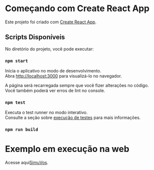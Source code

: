 # Começando com Create React App

Este projeto foi criado com [Create React App](https://github.com/facebook/create-react-app).

## Scripts Disponíveis

No diretório do projeto, você pode executar:

### `npm start`

Inicia o aplicativo no modo de desenvolvimento.  
Abra [http://localhost:3000](http://localhost:3000) para visualizá-lo no navegador.

A página será recarregada sempre que você fizer alterações no código.  
Você também poderá ver erros de lint no console.

### `npm test`

Executa o test runner no modo interativo.  
Consulte a seção sobre [execução de testes](https://facebook.github.io/create-react-app/docs/running-tests) para mais informações.

### `npm run build`

# Exemplo em execução na web

  Acesse aqui[SimuVos](https://github.com/facebook/create-react-app).
